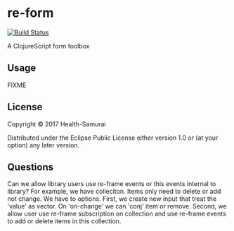 # re-form

[![Build Status](https://travis-ci.org/HealthSamurai/re-form.svg?branch=master)](https://travis-ci.org/HealthSamurai/re-form)

A ClojureScript form toolbox


## Usage

FIXME

## License

Copyright © 2017 Health-Samurai

Distributed under the Eclipse Public License either version 1.0 or (at
your option) any later version.

## Questions
Can we allow library users use re-frame events or this events internal to library?
For example, we have colleciton. Items only need to delete or add not change. We have to options. First, we create new input that treat the 'value' as vector. On 'on-change' we can 'conj' item or remove. Second, we allow user use re-frame subscription on collection and use re-frame events to add or delete items in this collection.